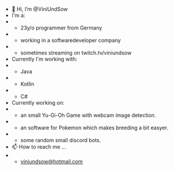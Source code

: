 - 👋 Hi, I’m @ViniUndSow
- I'm a:
- - 23y/o programmer from Germany
- - working in a softwaredeveloper company
- - sometimes streaming on twitch.tv/viniundsow
- Currently I'm working with:
- - Java
- - Kotlin
- - C#
- Currently working on:
- - an small Yu-Gi-Oh Game with webcam image detection.
- - an software for Pokemon which makes breeding a bit easyer.
- - some random small discord bots.
- 📫 How to reach me ...
- - viniundsow@hotmail.com

<!---
ViniUndSow/ViniUndSow is a ✨ special ✨ repository because its `README.md` (this file) appears on your GitHub profile.
You can click the Preview link to take a look at your changes.
--->
